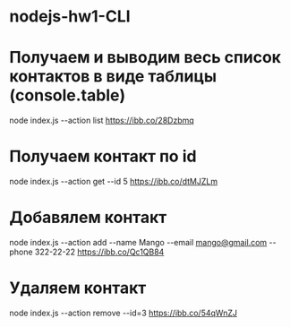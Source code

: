 # nodejs-hw1-CLI

# Получаем и выводим весь список контактов в виде таблицы (console.table)

node index.js --action list
https://ibb.co/28Dzbmq

# Получаем контакт по id

node index.js --action get --id 5
https://ibb.co/dtMJZLm

# Добавялем контакт

node index.js --action add --name Mango --email mango@gmail.com --phone 322-22-22
https://ibb.co/Qc1QB84

# Удаляем контакт

node index.js --action remove --id=3
https://ibb.co/54qWnZJ
